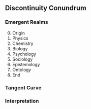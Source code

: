 ## Discontinuity Conundrum

### Emergent Realms

0. Origin
1. Physics
2. Chemistry
3. Biology
4. Psychology
5. Sociology
6. Epistemology
7. Ontology
8. End

### Tangent Curve

### Interpretation
